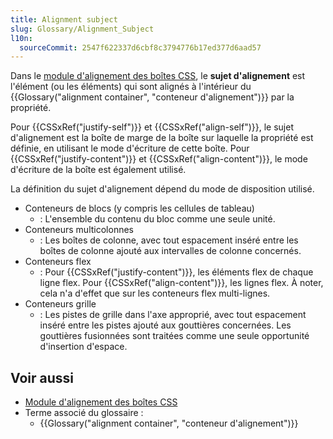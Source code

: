 ```yaml
---
title: Alignment subject
slug: Glossary/Alignment_Subject
l10n:
  sourceCommit: 2547f622337d6cbf8c3794776b17ed377d6aad57
---
```


Dans le [module d'alignement des boîtes CSS](/fr/docs/Web/CSS/CSS_box_alignment), le **sujet d'alignement** est l'élément (ou les éléments) qui sont alignés à l'intérieur du {{Glossary("alignment container", "conteneur d'alignement")}} par la propriété.

Pour {{CSSxRef("justify-self")}} et {{CSSxRef("align-self")}}, le sujet d'alignement est la boîte de marge de la boîte sur laquelle la propriété est définie, en utilisant le mode d'écriture de cette boîte. Pour {{CSSxRef("justify-content")}} et {{CSSxRef("align-content")}}, le mode d'écriture de la boîte est également utilisé.

La définition du sujet d'alignement dépend du mode de disposition utilisé.

- Conteneurs de blocs (y compris les cellules de tableau)
  - : L'ensemble du contenu du bloc comme une seule unité.
- Conteneurs multicolonnes
  - : Les boîtes de colonne, avec tout espacement inséré entre les boîtes de colonne ajouté aux intervalles de colonne concernés.
- Conteneurs flex
  - : Pour {{CSSxRef("justify-content")}}, les éléments flex de chaque ligne flex. Pour {{CSSxRef("align-content")}}, les lignes flex. À noter, cela n'a d'effet que sur les conteneurs flex multi-lignes.
- Conteneurs grille
  - : Les pistes de grille dans l'axe approprié, avec tout espacement inséré entre les pistes ajouté aux gouttières concernées. Les gouttières fusionnées sont traitées comme une seule opportunité d'insertion d'espace.

## Voir aussi

- [Module d'alignement des boîtes CSS](/fr/docs/Web/CSS/CSS_box_alignment)
- Terme associé du glossaire&nbsp;:
  - {{Glossary("alignment container", "conteneur d'alignement")}}
